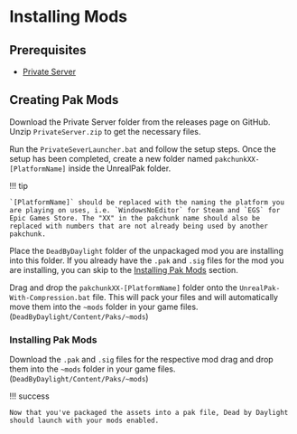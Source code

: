 # Installing Mods

## Prerequisites

- [Private Server](https://github.com/ModByDaylight/PrivateServer/releases)

## Creating Pak Mods

Download the Private Server folder from the releases page on GitHub. Unzip `PrivateServer.zip` to get the necessary files.

Run the `PrivateSeverLauncher.bat` and follow the setup steps. Once the setup has been completed, create a new folder named `pakchunkXX-[PlatformName]` inside the UnrealPak folder.

!!! tip

    `[PlatformName]` should be replaced with the naming the platform you are playing on uses, i.e. `WindowsNoEditor` for Steam and `EGS` for Epic Games Store. The "XX" in the pakchunk name should also be replaced with numbers that are not already being used by another pakchunk.

Place the `DeadByDaylight` folder of the unpackaged mod you are installing into this folder. If you already have the `.pak` and `.sig` files for the mod you are installing, you can skip to the [Installing Pak Mods](#installing-pak-mods) section. 

Drag and drop the `pakchunkXX-[PlatformName]` folder onto the `UnrealPak-With-Compression.bat` file. This will pack your files and will automatically move them into the `~mods` folder in your game files. (`DeadByDaylight/Content/Paks/~mods`)

### Installing Pak Mods

Download the `.pak` and `.sig` files for the respective mod drag and drop them into the `~mods` folder in your game files. (`DeadByDaylight/Content/Paks/~mods`)

!!! success

    Now that you've packaged the assets into a pak file, Dead by Daylight should launch with your mods enabled.
